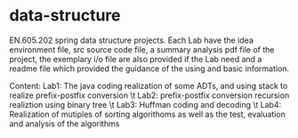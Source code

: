 # data-structure
EN.605.202 spring data structure projects.
Each Lab have the idea environment file, src source code file, a summary analysis pdf file of the project, the exemplary i/o file are also provided if the Lab need and a readme file which provided the guidance of the using and basic information.

Content:
Lab1: The java coding realization of some ADTs, and using stack to realize prefix-postfix conversion \t
Lab2: prefix-postfix conversion recursion realiztion using binary tree \t
Lab3: Huffman coding and decoding \t
Lab4: Realization of mutiples of sorting algorithoms as well as the test, evaluation and analysis of the algorithms
